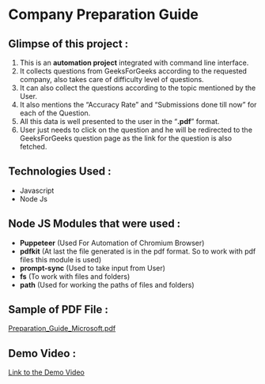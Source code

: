 
# Company Preparation Guide

## Glimpse of this project : 

1. This is an **automation project** integrated with command line interface.
2. It collects questions from GeeksForGeeks according to the requested company, also takes care of difficulty level of questions.
3. It can also collect the questions according to the topic mentioned by the User.
4. It also mentions the “Accuracy Rate” and “Submissions done till now” for each of the Question.
5. All this data is well presented to the user in the “**.pdf**” format.
6. User just needs to click on the question and he will be redirected to the GeeksForGeeks question page as the link for the question is also fetched.




## Technologies Used :

- Javascript
- Node Js
## Node JS Modules that were used :

- **Puppeteer** (Used For Automation of Chromium Browser)
- **pdfkit** (At last the file generated is in the pdf format. So to work with pdf files this module is used)
- **prompt-sync** (Used to take input from User)
- **fs** (To work with files and folders)
- **path** (Used for working the paths of files and folders)


## Sample of PDF File :

[Preparation_Guide_Microsoft.pdf](https://github.com/Shreyas200110/WebDev/blob/master/Company_Preparation_Guide/Preparation_Guide_Microsoft.pdf)

## Demo Video :
[Link to the Demo Video](https://www.linkedin.com/posts/shreyas-patil-aba24018b_hello-everyone-i-would-like-to-share-my-activity-6845774753798594560-qsLB)
